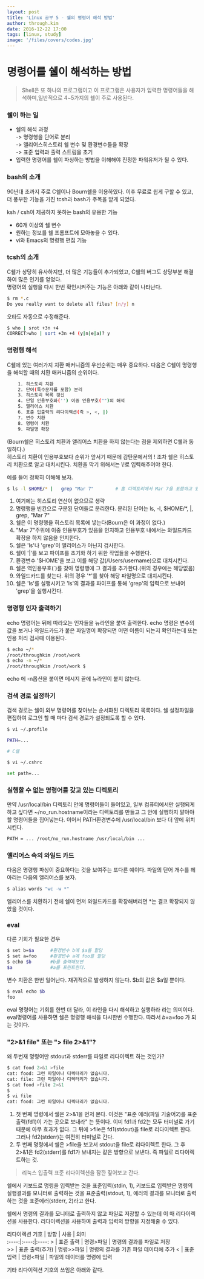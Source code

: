```yaml
---
layout: post
title: 'Linux 공부 5 - 쉘의 명령어 해석 방법'
author: through.kim
date: 2016-12-22 17:00
tags: [linux, study]
image: '/files/covers/codes.jpg'
---
```


# 명령어를 쉘이 해석하는 방법
> Shell은 또 하나의 프로그램이고 이 프로그램은 사용자가 입력한 명령어들을 해석하며,일반적으로 4~5가지의 쉘이 주로 사용된다.

### 쉘이 하는 일
 - 쉘의 해석 과정  
  -> 명령행을 단어로 분리  
  -> 앨리어스히스토리 쉘 변수 및 환경변수들을 확장  
  -> 표준 입력과 출력 스트림을 초기
 - 입력한 명령어를 쉘이 파싱하는 방법을 이해해야 진정한 파워유저가 될 수 있다.

### bash의 소개
90년대 초까지 주로 C쉘이나 Bourn쉘을 이용하였다. 이후 무료로 쉽게 구할 수 있고,  더 풍부한 기능을 가진  tcsh과 bash가 주목을 받게 되었다.  

ksh / csh이 제공하지 못하는 bash의 유용한 기능  

 - 60개 이상의 쉘 변수  
 - 원하는 정보를 쉘 프롬프트에 모아놓을 수 있다.  
 - vi와 Emacs의 명령행 편집 기능  

### tcsh의 소개
C쉘가 상당히 유사하지만, 더 많은 기능들이 추가되었고, C쉘의 버그도 상당부분 해결하여 많은 인기를 얻었다.  
명령어의 실행을 다시 한번 확인시켜주는 기능은 아래와 같이 나타난다.  

```bash
$ rm *.c
Do you really want to delete all files? [n/y] n
```

오타도 자동으로 수정해준다.  

```bash
$ who | srot +3n +4
CORRECT>who | sort +3n +4 (y|n|e|a)? y
```

### 명령행 해석
C쉘에 있는 여러가지 치환 매커니즘의 우선순위는 매우 중요하다. 다음은 C쉘이 명령행을 해석할 때의 치환 매커니즘의 순위이다.  

```bash
    1. 히스토리 치환
    2. 단어(특수문자를 포함) 분리
    3. 히스토리 목록 갱신
    4. 단일 인용부호와('') 이중 인용부호("")의 해석
    5. 앨리어스 치환
    6. 표준 입출력의 리다이렉션(즉 >, <, |)
    7. 변수 치환
    8. 명령어 치환
    9. 파일명 확장
```

(Bourn쉘은 히스토리 치환과 앨리어스 치환을 하지 않는다는 점을 제외하면 C쉘과 동일하다.)  
히스토리 치환이 인용부호보다 순위가 앞서기 때문에 감탄문에서의 ! 조차 쉘은 히스토리 치환으로 알고 대치시킨다. 치환을 막기 위해서는 \\!로 입력해주어야 한다.

예를 들어 정확히 이해해 보자.  

```bash
$ ls -l $HOME/* |   grep "Mar 7"        # 홈 디렉토리에서 Mar 7을 포함하고 있는 파일의 정보를 표시
```

1. 여기에는 히스토리 연산이 없으므로 생략
2. 명령행을 빈칸으로 구분된 단어들로 분리한다. 분리된 단어는 ls, -l, $HOME/*, \|, grep, "Mar 7"
3. 쉘은 이 명령행을 히스토리 목록에 넣는다(Bourn은 이 과정이 없다.)
4. "Mar 7"주위에 이중 인용부호가 있음을 인지하고 인용부호 내에서는 와일드카드 확장을 하지 않음을 인지한다.
5. 쉘은 'ls'나 'grep'이 앨리어스가 아닌지 검사한다.
6. 쉘이 '\|'를 보고 파이프를 초기화 하기 위한 작업들을 수행한다.
7. 환경변수 '$HOME'을 보고 이를 해당 값(/Users/username)으로 대치시킨다.
8. 쉘은 역인용부호(\`)를 찾아 명령행에 그 결과를 추가한다.(위의 경우에는 해당없음)
9. 와일드카드를 찾는다. 위의 경우 '*'를 찾아 해당 파일명으로 대치시킨다.
10. 쉘은 'ls'를 실행시키고 'ls'의 결과를 파이프를 통해 'grep'의 입력으로 보내어 'grep'을 실행시킨다.

### 명령행 인자 출력하기
echo 명령어는 뒤에 따라오는 인자들을 뉴라인을 붙여 출력한다. echo 명령은 변수의 값을 보거나 와일드카드가 붙은 파일명이 확장되면 어떤 이름이 되는지 확인하는데 또는 인용 처리 검사때 이용된다.  

```bash
$ echo ~/*
/root/throughkim /root/work
$ echo -n ~/*
/root/throughkim /root/work $
```
echo 에 -n옵션을 붙이면 메시지 끝에 뉴라인이 붙지 않는다.


### 검색 경로 설정하기
검색 경로는 쉘이 외부 명령어를 찾아보는 순서화된 디렉토리 목록이다. 쉘 설정파일을 편집하여 로그인 할 때 마다 검색 경로가 설정되도록 할 수 있다.  

```bash
$ vi ~/.profile

PATH=...

# C쉘

$ vi ~/.cshrc

set path=...
```

### 실행할 수 없는 명령어를 갖고 있는 디렉토리
만약 /usr/local/bin 디렉토리 안에 명령어들이 들어있고, 일부 컴퓨터에서만 실행되게 하고 싶다면 ~/no_run.hostname이라는 디렉토리를 만들고 그 안에 실행하지 말아야 할 명령어들을 집어넣는다. 이어서 PATH환경변수에 /usr/local/bin 보다 더 앞에 위치시킨다.  

```bash
PATH = ... /root/no_run.hostname /usr/local/bin ...
```

### 앨리어스 속의 와일드 카드
다음은 명령행 파싱이 중요하다는 것을 보여주는 또다른 예이다. 파일의 단어 개수를 헤아리는 다음의 앨리어스를 보자.  

```bash
$ alias words "wc -w *"
```
앨리어스를 치환하기 전에 쉘이 먼저 와일드카드를 확장해버리면 *는 결코 확장되지 않았을 것이다.

### eval
다른 기회가 필요한 경우  

```bash
$ set b=$a      #환경변수 b에 $a를 할당
$ set a=foo     #환경변수 a에 foo를 할당
$ echo $b       #b를 출력해보면
$a              #a를 프린트한다.
```
변수 치환은 한번 일어난다. 재귀적으로 발생하지 않는다. $b의 값은 $a일 뿐이다.  

```bash
$ eval echo $b
foo
```
eval 명령어는 기회를 한번 더 달라, 이 라인을 다시 해석하고 실행하라 라는 의미이다. eval명령어를 사용하면 쉘은 명령행 해석을 다시한번 수행한다. 따라서 $b=$a=foo 가 되는 것이다.

### "2>&1 file" 또는 "> file 2>&1"?
왜 두번재 명령어만 stdout과 stderr를 파일로 리다이렉트 하는 것인가?  

```bash
$ cat food 2>&1 >file
cat: food: 그런 파일이나 디렉터리가 없습니다.
cat: file: 그런 파일이나 디렉터리가 없습니다.
$ cat food >file 2>&1
$
$ vi file
cat: food: 그런 파일이나 디렉터리가 없습니다.
```
1. 첫 번째 명령에서 쉘은 2>&1을 먼저 본다. 이것은 "표준 에러(파일 기술어2)를 표준 출력(fd1)이 가는 곳으로 보내라" 는 뜻이다. 이미 fd1과 fd2는 모두 터미널로 가기 때문에 아무 효과가 없다. 그 뒤에 >file은 fd1(stdout)을 file로 리다이렉트 한다. 그러나 fd2(stderr)는 여전히 터미널로 간다.
2. 두 번째 명령에서 쉘은 >file을 보고서 stdout을 file로 리다이렉트 한다. 그 후 2>&1은 fd2(stderr)를 fd1가 보내지는 같은 방향으로 보낸다. 즉 파일로 리다이렉트하는 것.

> 리눅스 입출력 표준 리다이렉션을 잠깐 짚어보고 간다.  

쉘에서 키보드로 명령을 입력받는 것을 표준입력(stdin, 1), 키보드로 입력받은 명령의 실행결과를 모니터로 출력하는 것을 표준출력(stdout, 1), 에러의 결과를 모니터로 출력하는 것을 표준에러(stderr, 2)라고 한다.  
  
쉘에서 명령의 결과를 모니터로 출력하지 않고 파일로 저장할 수 있는데 이 때 리다이렉션을 사용한다. 리다이렉션을 사용하여 출력과 입력의 방향을 지정해줄 수 있다.  
  
리다이렉션 기호 | 방향 | 사용 | 의미  
:----:|:----:|:----:
\> | 표준 출력 | 명령\>파일 | 명령의 결과를 파일로 저장  
\>> | 표준 출력(추가) | 명령\>>파일 | 명령의 결과를 기존 파일 데이터에 추가
\< | 표준 입력 | 명령\<파일 | 파일의 데이터를 명령에 입력  

기타 리다이렉션 기호의 쓰임은 아래와 같다.



